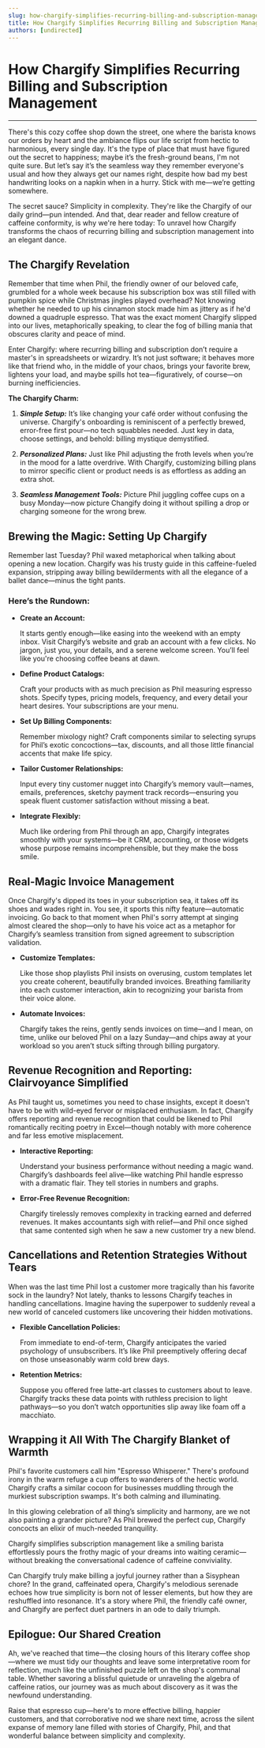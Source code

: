 ```yaml
---
slug: how-chargify-simplifies-recurring-billing-and-subscription-management
title: How Chargify Simplifies Recurring Billing and Subscription Management
authors: [undirected]
---
```



# How Chargify Simplifies Recurring Billing and Subscription Management

---

There's this cozy coffee shop down the street, one where the barista knows our orders by heart and the ambiance flips our life script from hectic to harmonious, every single day. It's the type of place that must have figured out the secret to happiness; maybe it’s the fresh-ground beans, I'm not quite sure. But let’s say it’s the seamless way they remember everyone's usual and how they always get our names right, despite how bad my best handwriting looks on a napkin when in a hurry. Stick with me—we’re getting somewhere.

The secret sauce? Simplicity in complexity. They're like the Chargify of our daily grind—pun intended. And that, dear reader and fellow creature of caffeine conformity, is why we're here today: To unravel how Chargify transforms the chaos of recurring billing and subscription management into an elegant dance. 

## The Chargify Revelation

Remember that time when Phil, the friendly owner of our beloved cafe, grumbled for a whole week because his subscription box was still filled with pumpkin spice while Christmas jingles played overhead? Not knowing whether he needed to up his cinnamon stock made him as jittery as if he'd downed a quadruple espresso. That was the exact moment Chargify slipped into our lives, metaphorically speaking, to clear the fog of billing mania that obscures clarity and peace of mind.

Enter Chargify: where recurring billing and subscription don’t require a master's in spreadsheets or wizardry. It’s not just software; it behaves more like that friend who, in the middle of your chaos, brings your favorite brew, lightens your load, and maybe spills hot tea—figuratively, of course—on burning inefficiencies.

**The Chargify Charm:**

1. ***Simple Setup:*** It’s like changing your café order without confusing the universe. Chargify's onboarding is reminiscent of a perfectly brewed, error-free first pour—no tech squabbles needed. Just key in data, choose settings, and behold: billing mystique demystified.

2. ***Personalized Plans:*** Just like Phil adjusting the froth levels when you’re in the mood for a latte overdrive. With Chargify, customizing billing plans to mirror specific client or product needs is as effortless as adding an extra shot.

3. ***Seamless Management Tools:*** Picture Phil juggling coffee cups on a busy Monday—now picture Changify doing it without spilling a drop or charging someone for the wrong brew.

## Brewing the Magic: Setting Up Chargify

Remember last Tuesday? Phil waxed metaphorical when talking about opening a new location. Chargify was his trusty guide in this caffeine-fueled expansion, stripping away billing bewilderments with all the elegance of a ballet dance—minus the tight pants.

### Here’s the Rundown:

- **Create an Account:**
  
  It starts gently enough—like easing into the weekend with an empty inbox. Visit Chargify’s website and grab an account with a few clicks. No jargon, just you, your details, and a serene welcome screen. You’ll feel like you're choosing coffee beans at dawn.

- **Define Product Catalogs:**
  
  Craft your products with as much precision as Phil measuring espresso shots. Specify types, pricing models, frequency, and every detail your heart desires. Your subscriptions are your menu.

- **Set Up Billing Components:**

  Remember mixology night? Craft components similar to selecting syrups for Phil’s exotic concoctions—tax, discounts, and all those little financial accents that make life spicy.

- **Tailor Customer Relationships:**

  Input every tiny customer nugget into Chargify’s memory vault—names, emails, preferences, sketchy payment track records—ensuring you speak fluent customer satisfaction without missing a beat.

- **Integrate Flexibly:**

  Much like ordering from Phil through an app, Chargify integrates smoothly with your systems—be it CRM, accounting, or those widgets whose purpose remains incomprehensible, but they make the boss smile.

## Real-Magic Invoice Management

Once Chargify's dipped its toes in your subscription sea, it takes off its shoes and wades right in. You see, it sports this nifty feature—automatic invoicing. Go back to that moment when Phil's sorry attempt at singing almost cleared the shop—only to have his voice act as a metaphor for Chargify’s seamless transition from signed agreement to subscription validation.

- **Customize Templates:**

  Like those shop playlists Phil insists on overusing, custom templates let you create coherent, beautifully branded invoices. Breathing familiarity into each customer interaction, akin to recognizing your barista from their voice alone.

- **Automate Invoices:**

  Chargify takes the reins, gently sends invoices on time—and I mean, on time, unlike our beloved Phil on a lazy Sunday—and chips away at your workload so you aren’t stuck sifting through billing purgatory.

## Revenue Recognition and Reporting: Clairvoyance Simplified

As Phil taught us, sometimes you need to chase insights, except it doesn't have to be with wild-eyed fervor or misplaced enthusiasm. In fact, Chargify offers reporting and revenue recognition that could be likened to Phil romantically reciting poetry in Excel—though notably with more coherence and far less emotive misplacement.

- **Interactive Reporting:**

  Understand your business performance without needing a magic wand. Chargify’s dashboards feel alive—like watching Phil handle espresso with a dramatic flair. They tell stories in numbers and graphs.

- **Error-Free Revenue Recognition:**

  Chargify tirelessly removes complexity in tracking earned and deferred revenues. It makes accountants sigh with relief—and Phil once sighed that same contented sigh when he saw a new customer try a new blend.

## Cancellations and Retention Strategies Without Tears

When was the last time Phil lost a customer more tragically than his favorite sock in the laundry? Not lately, thanks to lessons Chargify teaches in handling cancellations. Imagine having the superpower to suddenly reveal a new world of canceled customers like uncovering their hidden motivations.

- **Flexible Cancellation Policies:**

  From immediate to end-of-term, Chargify anticipates the varied psychology of unsubscribers. It’s like Phil preemptively offering decaf on those unseasonably warm cold brew days.

- **Retention Metrics:**

  Suppose you offered free latte-art classes to customers about to leave. Chargify tracks these data points with ruthless precision to light pathways—so you don’t watch opportunities slip away like foam off a macchiato.

## Wrapping it All With The Chargify Blanket of Warmth

Phil's favorite customers call him "Espresso Whisperer." There's profound irony in the warm refuge a cup offers to wanderers of the hectic world. Chargify crafts a similar cocoon for businesses muddling through the murkiest subscription swamps. It's both calming and illuminating.

In this glowing celebration of all thing’s simplicity and harmony, are we not also painting a grander picture? As Phil brewed the perfect cup, Chargify concocts an elixir of much-needed tranquility. 

Chargify simplifies subscription management like a smiling barista effortlessly pours the frothy magic of your dreams into waiting ceramic—without breaking the conversational cadence of caffeine conviviality. 

Can Chargify truly make billing a joyful journey rather than a Sisyphean chore? In the grand, caffeinated opera, Chargify's melodious serenade echoes how true simplicity is born not of lesser elements, but how they are reshuffled into resonance. It's a story where Phil, the friendly café owner, and Chargify are perfect duet partners in an ode to daily triumph. 

## Epilogue: Our Shared Creation

Ah, we've reached that time—the closing hours of this literary coffee shop—where we must tidy our thoughts and leave some interpretative room for reflection, much like the unfinished puzzle left on the shop's communal table. Whether savoring a blissful quietude or unraveling the algebra of caffeine ratios, our journey was as much about discovery as it was the newfound understanding. 

Raise that espresso cup—here's to more effective billing, happier customers, and that corroborative nod we share next time, across the silent expanse of memory lane filled with stories of Chargify, Phil, and that wonderful balance between simplicity and complexity. 